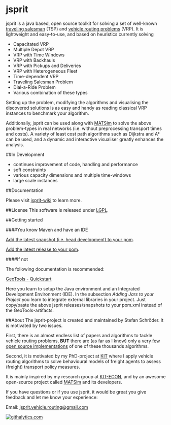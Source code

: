 jsprit
======
jsprit is a java based, open source toolkit for solving a set of well-known <a href="http://en.wikipedia.org/wiki/Travelling_salesman_problem" target="_blank">traveling salesman</a> (TSP) and <a href="http://neo.lcc.uma.es/vrp/vehicle-routing-problem/" target="_blank">vehicle routing problems</a> (VRP). 
It is lightweight and easy-to-use, and based on heuristics currently solving 
- Capacitated VRP
- Multiple Depot VRP
- VRP with Time Windows
- VRP with Backhauls
- VRP with Pickups and Deliveries
- VRP with Heterogeneous Fleet
- Time-dependent VRP
- Traveling Salesman Problem
- Dial-a-Ride Problem
- Various combination of these types

Setting up the problem, modifying the algorithms and visualising the discovered solutions is as easy and handy as 
reading classical VRP instances to benchmark your algorithm.

Additionally, jsprit can be used along with <a href="http://www.matsim.org" target="blank_">MATSim</a> 
to solve the above problem-types in real networks (i.e. without preprocessing transport times and costs). A variety of least cost path algorithms such as Dijkstra and A*
can be used, and a dynamic and interactive visualiser greatly enhances the analysis.

##In Development
- continues improvement of code, handling and performance
- soft constraints
- various capacity dimensions and multiple time-windows
- large scale instances

##Documentation

Please visit [jsprit-wiki](https://github.com/jsprit/jsprit/wiki) to learn more.

##License
This software is released under [LGPL](http://opensource.org/licenses/LGPL-3.0).

##Getting started

####You know Maven and have an IDE

[Add the latest snapshot (i.e. head development) to your pom](https://github.com/jsprit/jsprit/wiki/Add-latest-snapshot-to-your-pom).

[Add the latest release to your pom](https://github.com/jsprit/jsprit/wiki/Add-latest-release-to-your-pom).

####If not

The following documentation is recommended:

<a href="http://docs.geotools.org/latest/userguide/tutorial/quickstart/index.html" target="blank_">GeoTools - Quickstart</a>

Here you learn to setup the Java environment and an Integrated Development Environment (IDE). In the subsection <em>Adding Jars to your Project</em> you learn to integrate external libraries in your project. Just copy/paste the above jsprit releases/snapshots to your pom.xml instead of the GeoTools-artifacts.

##About
The jsprit-project is created and maintained by Stefan Schröder. It is motivated by two issues. 

First, there is an almost endless list of papers and algorithms to tackle vehicle routing problems, **BUT** there are (as far as I know) only a [very few open source implementations](https://github.com/jsprit/jsprit/wiki/Other-Projects) of one of these thousands algorithms. 

Second, it is motivated by my PhD-project at [KIT](http://www.kit.edu/english/index.php) where I apply vehicle routing algorithms to solve behavioural models of freight agents to assess (freight) transport policy measures. 

It is mainly inspired by my research group at [KIT-ECON](http://netze.econ.kit.edu/21.php), and by an awesome open-source project called [MATSim](www.matsim.org) and its developers.

If you have questions or if you use jsprit, it would be great you give feedback and let me know your experience:

Email: jsprit.vehicle.routing@gmail.com

[![](https://cruel-carlota.pagodabox.com/ba53806a8cc8ff439c1a51d152245dee "githalytics.com")](http://githalytics.com/jsprit/jsprit)
